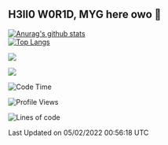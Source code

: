 ## H3ll0 W0R1D, MYG here owo 👋

[![Anurag's github stats](https://github-readme-stats.vercel.app/api?username=miyago9267&theme=gruvbox)](https://github.com/miyaago9267/github-readme-stats)  
[![Top Langs](https://github-readme-stats.vercel.app/api/top-langs/?username=miyago9267&layout=compact&theme=gruvbox)](https://github.com/miyago9267/github-readme-stats)

![](https://github-readme-stats.vercel.app/api?username=miyago9267&theme=nord&show_icons=true)

![](https://github-readme-stats.vercel.app/api/top-langs/?username=miyago9267&theme=nord&layout=compact&card_width=445)

<!--START_SECTION:waka-->
![Code Time](http://img.shields.io/badge/Code%20Time-892%20hrs%202%20mins-blue)

![Profile Views](http://img.shields.io/badge/Profile%20Views-5-blue)

![Lines of code](https://img.shields.io/badge/From%20Hello%20World%20I%27ve%20Written-107%20Thousand%20lines%20of%20code-blue)



 Last Updated on 05/02/2022 00:56:18 UTC
<!--
**miyago9267/miyago9267** is a ✨ _special_ ✨ repository because its `README.md` (this file) appears on your GitHub profile.

Here are some ideas to get you started:

- 🔭 I’m currently working on ...
- 🌱 I’m currently learning ...
- 👯 I’m looking to collaborate on ...
- 🤔 I’m looking for help with ...
- 💬 Ask me about ...
- 📫 How to reach me: ...
- 😄 Pronouns: ...
- ⚡ Fun fact: ...
-->

